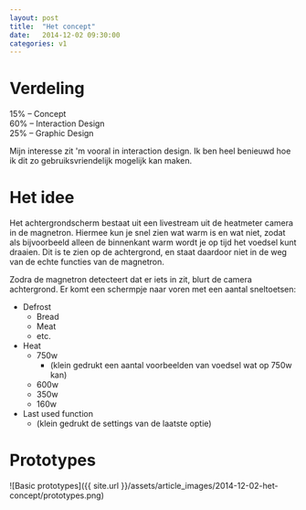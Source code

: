```yaml
---
layout: post
title:  "Het concept"
date:   2014-12-02 09:30:00
categories: v1
---
```


# Verdeling
15% – Concept  
60% – Interaction Design  
25% – Graphic Design  

Mijn interesse zit 'm vooral in interaction design. Ik ben heel benieuwd hoe ik dit zo gebruiksvriendelijk mogelijk kan maken.

# Het idee
Het achtergrondscherm bestaat uit een livestream uit de heatmeter camera in de magnetron. Hiermee kun je snel zien wat warm is en wat niet, zodat als bijvoorbeeld alleen de binnenkant warm wordt je op tijd het voedsel kunt draaien. Dit is te zien op de achtergrond, en staat daardoor niet in de weg van de echte functies van de magnetron.

Zodra de magnetron detecteert dat er iets in zit, blurt de camera achtergrond. Er komt een schermpje naar voren met een aantal sneltoetsen:

- Defrost
    - Bread
    - Meat
    - etc.
- Heat
    - 750w
        - (klein gedrukt een aantal voorbeelden van voedsel wat op 750w kan)
    - 600w
    - 350w
    - 160w
- Last used function
    - (klein gedrukt de settings van de laatste optie)


# Prototypes
![Basic prototypes]({{ site.url }}/assets/article_images/2014-12-02-het-concept/prototypes.png)
